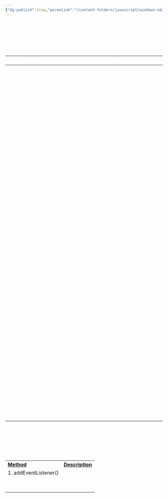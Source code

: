 ```yaml
---
{"dg-publish":true,"permalink":"/content-folders/javascript/windows-object/","dgShowToc":true,"updated":"2025-06-02T15:42:23.816+05:30"}
---
```


<span style="color: #fff;">The Windows object represents an open window in a browser.</span>

# <span style="color: #fff;">Windows Object Properties</span>

| <span style="color: #fff;"><ins>**Properties**</ins></span> | <span style="color: #fff;"><ins>**Description**</ins></span>                                                                                        |
| ----------------------------------------------------------- | --------------------------------------------------------------------------------------------------------------------------------------------------- |
| <span style="color: #fff;">closed</span>                    | <span style="color: #fff;">Returns a boolean true if the window is closed</span>                                                                    |
| <span style="color: #fff;">console</span>                   | <span style="color: #fff;">Returns the console object for the window</span>                                                                         |
| <span style="color: #fff;">document</span>                  | <span style="color: #fff;">Returns the document object for the window</span>                                                                        |
| <span style="color: #fff;">frameElement</span>              | <span style="color: #fff;">Returns the frame in which the window runs</span>                                                                        |
| <span style="color: #fff;">frames</span>                    | <span style="color: #fff;">Returns all window objects running in the window</span>                                                                  |
| <span style="color: #fff;">history</span>                   | <span style="color: #fff;">Returns the history object for the window</span>                                                                         |
| <span style="color: #fff;">InnerHeight</span>               | <span style="color: #fff;">Returns the height of the window's content area (viewport) including scrollbars</span>                                   |
| <span style="color: #fff;">InnerWidth</span>                | <span style="color: #fff;">Returns the width of the window's content area (viewport) including scrollbars</span>                                    |
| <span style="color: #fff;">length</span>                    | <span style="color: #fff;">Returns the number of &lt;iframe&gt; element in the current window</span>                                                |
| <span style="color: #fff;">localStorage</span>              | <span style="color: #fff;">Allows to save key/value pairs in a web browser. Stores the data with no expiration date</span>                          |
| <span style="color: #fff;">location</span>                  | <span style="color: #fff;">Returns the location object for the window</span>                                                                        |
| <span style="color: #fff;">name</span>                      | <span style="color: #fff;">Sets or returns name for the window</span>                                                                               |
| <span style="color: #fff;">navigator</span>                 | <span style="color: #fff;">Returns the navigator object for the window</span>                                                                       |
| <span style="color: #fff;">opener</span>                    | <span style="color: #fff;">Returns a reference to the window that created the window</span>                                                         |
| <span style="color: #fff;">outerHeight</span>               | <span style="color: #fff;">Returns the height of the browser window, including toolbars/scrollbars</span>                                           |
| <span style="color: #fff;">outerWidth</span>                | <span style="color: #fff;">Returns the width of the browser window, including toolbars/scrollbars</span>                                            |
| <span style="color: #fff;">pageXOffset</span>               | <span style="color: #fff;">Returns the pixels the current document has been scrolled (horizontally) from the upper left corner of the window</span> |
| <span style="color: #fff;">pageYOffset</span>               | <span style="color: #fff;">Returns the pixels the current document has been scrolled (vertically) from the upper left corner of the window</span>   |
| <span style="color: #fff;">parent</span>                    | <span style="color: #fff;">Returns the parent window of the current window</span>                                                                   |
| <span style="color: #fff;">screen</span>                    | <span style="color: #fff;">Returns the Screen object for the window</span>                                                                          |
| <span style="color: #fff;">screenLeft</span>                | <span style="color: #fff;">Returns the horizontal coordinate of the window relative to the screen</span>                                            |
| <span style="color: #fff;">screenTop</span>                 | <span style="color: #fff;">Returns the vertical coordinate of the window relative to the screen</span>                                              |
| <span style="color: #fff;">screenX</span>                   | <span style="color: #fff;">Returns the horizontal coordinate of the window relative to the screen</span>                                            |
| <span style="color: #fff;">screenY</span>                   | <span style="color: #fff;">Returns the vertical coordinate of the window relative to the screen</span>                                              |
| <span style="color: #fff;">sessionStorage</span>            | <span style="color: #fff;">Allows to save key/value pairs in a web browser. Stores the data for one session</span>                                  |
| <span style="color: #fff;">scrollX</span>                   | <span style="color: #fff;">An allas of pageXOffset</span>                                                                                           |
| <span style="color: #fff;">scrollY</span>                   | <span style="color: #fff;">An allas of pageYOffset</span>                                                                                           |
| <span style="color: #fff;">self</span>                      | <span style="color: #fff;">Returns the current window</span>                                                                                        |
| <span style="color: #fff;">top</span>                       | <span style="color: #fff;">Returns the topmost browser window</span>                                                                                |

&nbsp;

# <span style="color: #fff;">Windows Objects Methods</span>

|     |     |
| --- | --- |
| <ins>**Method**</ins> | <ins>**Description**</ins> |
| 1\. addEventListener()[](https://www.w3schools.com/jsref/met_win_addeventlistener.asp) |     |
|     |     |
|     |     |
|     |     |
|     |     |
|     |     |
|     |     |
|     |     |
|     |     |
